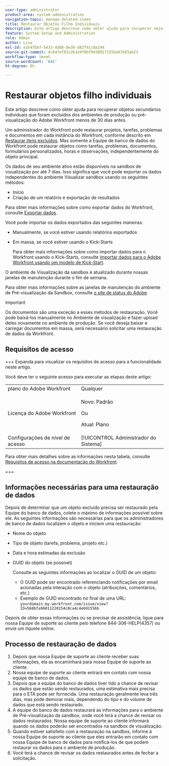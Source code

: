 ```yaml
---
user-type: administrator
product-area: system-administration
navigation-topic: manage-deleted-items
title: Restaurar Objetos Filho Individuais
description: Este artigo descreve como obter ajuda para recuperar objetos secundários individuais que foram excluídos dos ambientes de produção ou pré-visualização do Adobe Workfront menos de 30 dias antes.
feature: System Setup and Administration
role: Admin
author: Lisa
exl-id: e2e4fbb7-5433-4d88-8e36-d82f4cc8a194
source-git-commit: dc64fef83c2b1e9f8bf9438017155bd47b83ab23
workflow-type: tm+mt
source-wordcount: '641'
ht-degree: 0%

---
```


# Restaurar objetos filho individuais

Este artigo descreve como obter ajuda para recuperar objetos secundários individuais que foram excluídos dos ambientes de produção ou pré-visualização do Adobe Workfront menos de 30 dias antes.

Um administrador do Workfront pode restaurar projetos, tarefas, problemas e documentos em cada instância do Workfront, conforme descrito em [Restaurar itens excluídos](../../../administration-and-setup/manage-workfront/manage-deleted-items/restore-deleted-items.md). Mas somente a Equipe de banco de dados do Workfront pode restaurar objetos como tarefas, problemas, documentos, formulários personalizados, horas e observações, independentemente do objeto principal.

Os dados de seu ambiente ativo estão disponíveis na sandbox de visualização por até 7 dias. Isso significa que você pode exportar os dados independentes do ambiente Visualizar sandbox usando os seguintes métodos:

* Início
* Criação de um relatório e exportação de resultados

Para obter mais informações sobre como exportar dados do Workfront, consulte [Exportar dados](../../../reports-and-dashboards/reports/creating-and-managing-reports/export-data.md).

Você pode importar os dados exportados das seguintes maneiras:

* Manualmente, se você estiver usando relatórios exportados
* Em massa, se você estiver usando o Kick-Starts

  Para obter mais informações sobre como importar dados para o Workfront usando o Kick-Starts, consulte [Importar dados para o Adobe Workfront usando um modelo de Kick-Start](../../../administration-and-setup/manage-workfront/using-kick-starts/import-data-via-kickstarts.md).

O ambiente de Visualização da sandbox é atualizado durante nossas janelas de manutenção durante o fim de semana.

Para obter mais informações sobre as janelas de manutenção do ambiente de Pré-visualização da Sandbox, consulte [o site de status do Adobe](https://status.adobe.com/pt).

>[!IMPORTANT]
>
>Os documentos são uma exceção a esses métodos de restauração. Você pode baixá-los manualmente no Ambiente de visualização e fazer upload deles novamente no ambiente de produção. Se você deseja baixar e carregar documentos em massa, será necessário solicitar uma restauração de dados da Workfront.

## Requisitos de acesso

+++ Expanda para visualizar os requisitos de acesso para a funcionalidade neste artigo.

Você deve ter o seguinte acesso para executar as etapas deste artigo:

<table style="table-layout:auto"> 
 <col> 
 <col> 
 <tbody> 
  <tr> 
   <td role="rowheader">plano do Adobe Workfront</td> 
   <td>Qualquer</td> 
  </tr> 
  <tr> 
  <tr> 
   <td role="rowheader">Licença do Adobe Workfront</td> 
   <td><p>Novo: Padrão</p>
       <p>Ou</p>
       <p>Atual: Plano</p></td>
  </tr> 
  </tr> 
  <tr> 
   <td role="rowheader">Configurações de nível de acesso</td> 
   <td>[!UICONTROL Administrador do Sistema]</td>
  </tr> 
 </tbody> 
</table>

Para obter mais detalhes sobre as informações nesta tabela, consulte [Requisitos de acesso na documentação do Workfront](/help/quicksilver/administration-and-setup/add-users/access-levels-and-object-permissions/access-level-requirements-in-documentation.md).

+++

## Informações necessárias para uma restauração de dados

Depois de determinar que um objeto excluído precisa ser restaurado pela Equipe do banco de dados, colete o máximo de informações possível sobre ele. As seguintes informações são necessárias para que os administradores de banco de dados localizem o objeto e iniciem uma restauração:

* Nome do objeto
* Tipo de objeto (tarefa, problema, projeto etc.)
* Data e hora estimadas da exclusão
* GUID do objeto (se possível)

  Consulte as seguintes informações ao localizar o GUID de um objeto:

   * O GUID pode ser encontrado referenciando notificações por email acionadas pela interação com o objeto (atribuições, comentários, etc.)
   * Exemplo de GUID encontrado no final de uma URL: `yourdomain.my.workfront.com/issue/view?ID=568bfa96011220154c8ca4c4e691556b`

Depois de obter essas informações ou se precisar de assistência, ligue para nossa Equipe de suporte ao cliente pelo telefone 844-306-HELP(4357) ou envie um tíquete online.

## Processo de restauração de dados

1. Depois que nossa Equipe de suporte ao cliente receber suas informações, ela as encaminhará para nossa Equipe de suporte ao cliente.
1. Nossa equipe de suporte ao cliente entrará em contato com nossa equipe de banco de dados.
1. Depois que a equipe do banco de dados tiver tido a chance de revisar os dados que estão sendo restaurados, uma estimativa mais precisa para o ETA pode ser fornecida. Uma restauração geralmente leva três dias, mas pode demorar mais, dependendo do tipo e do volume de dados que está sendo restaurado.
1. A equipe do banco de dados restaurará as informações para o ambiente de Pré-visualização da sandbox, onde você terá a chance de revisar os dados restaurados. Nossa equipe de suporte ao cliente informará quando os dados poderão ser encontrados na sandbox de visualização.
1. Quando estiver satisfeito com a restauração na sandbox, informe à nossa Equipe de suporte ao cliente que eles entrarão em contato com nossa Equipe de banco de dados para notificá-los de que podem restaurar os dados para o ambiente de produção.
1. Você terá a chance de revisar os dados restaurados antes de fechar a solicitação.
